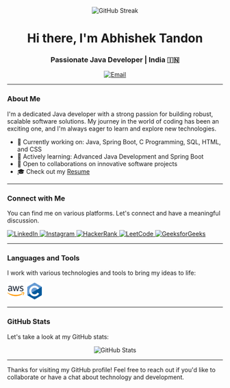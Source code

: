 <!-- GitHub Profile README -->

<p align="center">
  <img src="https://github-readme-streak-stats.herokuapp.com/?user=YOUR_GITHUB_USERNAME" alt="GitHub Streak" />
</p>

<h1 align="center">Hi there, I'm <b>Abhishek Tandon</b></h1>
<h3 align="center">Passionate Java Developer | India 🇮🇳</h3>

<p align="center">
  <a href="mailto:tandonabhishek245@gmail.com">
    <img src="https://img.shields.io/badge/Email-Drop%20me%20a%20message-blue" alt="Email" />
  </a>
</p>

---

### About Me

I'm a dedicated Java developer with a strong passion for building robust, scalable software solutions. My journey in the world of coding has been an exciting one, and I'm always eager to learn and explore new technologies.

- 💼 Currently working on: Java, Spring Boot, C Programming, SQL, HTML, and CSS
- 🌱 Actively learning: Advanced Java Development and Spring Boot
- 👯 Open to collaborations on innovative software projects
- 🎓 Check out my [Resume](https://docs.google.com/document/d/1paNjovSrD4W1RP34llG0CK3gRo0i4FVd/edit?usp=sharing&ouid=104017589111202448870&rtpof=true&sd=true)

---

### Connect with Me

You can find me on various platforms. Let's connect and have a meaningful discussion.

<p align="left">
  <a href="https://www.linkedin.com/in/er-abhishek-tandon-3120a1220/">
    <img src="https://img.shields.io/badge/LinkedIn-Connect-blue" alt="LinkedIn" />
  </a>
  <a href="https://www.instagram.com/abhi_tandon25/">
    <img src="https://img.shields.io/badge/Instagram-Follow-ff69b4" alt="Instagram" />
  </a>
  <a href="https://www.hackerrank.com/tandonabhishek21">
    <img src="https://img.shields.io/badge/HackerRank-Follow-brightgreen" alt="HackerRank" />
  </a>
  <a href="https://leetcode.com/AbhiTandon2617">
    <img src="https://img.shields.io/badge/LeetCode-Compete-orange" alt="LeetCode" />
  </a>
  <a href="https://auth.geeksforgeeks.org/user/tandon245">
    <img src="https://img.shields.io/badge/GeeksforGeeks-Follow-yellow" alt="GeeksforGeeks" />
  </a>
</p>

---

### Languages and Tools

I work with various technologies and tools to bring my ideas to life:

<p align="left">
  <img src="https://raw.githubusercontent.com/devicons/devicon/master/icons/amazonwebservices/amazonwebservices-original-wordmark.svg" alt="AWS" width="40" height="40" />
  <img src="https://raw.githubusercontent.com/devicons/devicon/master/icons/c/c-original.svg" alt="C" width="40" height="40" />
  <!-- Add more icons for your other tools and languages here -->
</p>

---

### GitHub Stats

Let's take a look at my GitHub stats:

<p align="center">
  <img src="https://github-readme-stats.vercel.app/api?username=YOUR_GITHUB_USERNAME&show_icons=true&theme=dark" alt="GitHub Stats" />
</p>

---

Thanks for visiting my GitHub profile! Feel free to reach out if you'd like to collaborate or have a chat about technology and development.
